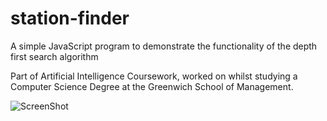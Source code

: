 # station-finder
A simple JavaScript program to demonstrate the functionality of the depth first search algorithm

Part of Artificial Intelligence Coursework, worked on whilst studying a Computer Science Degree at the Greenwich School of Management.

![ScreenShot](https://github.com/robertpulson/station-finder/blob/master/screenshot.png?raw=true)
